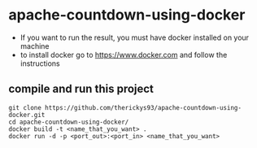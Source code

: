# apache-countdown-using-docker

- If you want to run the result, you must have docker installed on your machine
- to install docker go to https://www.docker.com and follow the instructions

## compile and run this project

    git clone https://github.com/therickys93/apache-countdown-using-docker.git
    cd apache-countdown-using-docker/
    docker build -t <name_that_you_want> .
    docker run -d -p <port_out>:<port_in> <name_that_you_want>